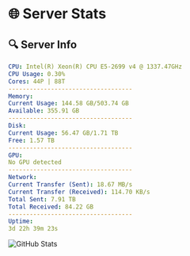 # 🌐 Server Stats
## 🔍 Server Info
```yaml
CPU: Intel(R) Xeon(R) CPU E5-2699 v4 @ 1337.47GHz
CPU Usage: 0.30%
Cores: 44P | 88T
-----------------------------------
Memory:
Current Usage: 144.58 GB/503.74 GB
Available: 355.91 GB
-----------------------------------
Disk:
Current Usage: 56.47 GB/1.71 TB
Free: 1.57 TB
-----------------------------------
GPU:
No GPU detected
-----------------------------------
Network:
Current Transfer (Sent): 18.67 MB/s
Current Transfer (Received): 114.70 KB/s
Total Sent: 7.91 TB
Total Received: 84.22 GB
-----------------------------------
Uptime:
3d 22h 39m 23s
```
![GitHub Stats](https://img.shields.io/badge/Updated-2025-03-11_20:02:12-blue)
